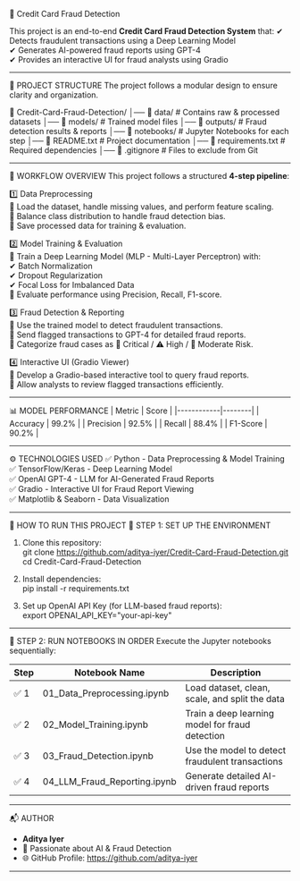 🚀 Credit Card Fraud Detection

This project is an end-to-end **Credit Card Fraud Detection System** that:
✔ Detects fraudulent transactions using a Deep Learning Model  
✔ Generates AI-powered fraud reports using GPT-4  
✔ Provides an interactive UI for fraud analysts using Gradio  

------------------------------------------------------------

📂 PROJECT STRUCTURE
The project follows a modular design to ensure clarity and organization.  

📂 Credit-Card-Fraud-Detection/
│── 📂 data/                # Contains raw & processed datasets
│── 📂 models/              # Trained model files
│── 📂 outputs/             # Fraud detection results & reports
│── 📂 notebooks/           # Jupyter Notebooks for each step
│── 📄 README.txt           # Project documentation
│── 📄 requirements.txt     # Required dependencies
│── 📄 .gitignore           # Files to exclude from Git

------------------------------------------------------------

🔄 WORKFLOW OVERVIEW
This project follows a structured **4-step pipeline**:

1️⃣ Data Preprocessing  
📌 Load the dataset, handle missing values, and perform feature scaling.  
📌 Balance class distribution to handle fraud detection bias.  
📌 Save processed data for training & evaluation.  

2️⃣ Model Training & Evaluation  
📌 Train a Deep Learning Model (MLP - Multi-Layer Perceptron) with:  
✔ Batch Normalization  
✔ Dropout Regularization  
✔ Focal Loss for Imbalanced Data  
📌 Evaluate performance using Precision, Recall, F1-score.  

3️⃣ Fraud Detection & Reporting  
📌 Use the trained model to detect fraudulent transactions.  
📌 Send flagged transactions to GPT-4 for detailed fraud reports.  
📌 Categorize fraud cases as 🚨 Critical / ⚠️ High / 🔎 Moderate Risk.  

4️⃣ Interactive UI (Gradio Viewer)  
📌 Develop a Gradio-based interactive tool to query fraud reports.  
📌 Allow analysts to review flagged transactions efficiently.  

------------------------------------------------------------

📊 MODEL PERFORMANCE
| Metric      | Score   |
|------------|--------|
| Accuracy   | 99.2%  |
| Precision  | 92.5%  |
| Recall     | 88.4%  |
| F1-Score   | 90.2%  |

------------------------------------------------------------

⚙️ TECHNOLOGIES USED
✅ Python - Data Preprocessing & Model Training  
✅ TensorFlow/Keras - Deep Learning Model  
✅ OpenAI GPT-4 - LLM for AI-Generated Fraud Reports  
✅ Gradio - Interactive UI for Fraud Report Viewing  
✅ Matplotlib & Seaborn - Data Visualization  

------------------------------------------------------------

📂 HOW TO RUN THIS PROJECT
🔹 STEP 1: SET UP THE ENVIRONMENT
1. Clone this repository:  
   git clone https://github.com/aditya-iyer/Credit-Card-Fraud-Detection.git  
   cd Credit-Card-Fraud-Detection  

2. Install dependencies:  
   pip install -r requirements.txt  

3. Set up OpenAI API Key (for LLM-based fraud reports):  
   export OPENAI_API_KEY="your-api-key"  

------------------------------------------------------------

🔹 STEP 2: RUN NOTEBOOKS IN ORDER
Execute the Jupyter notebooks sequentially:

| Step  | Notebook Name                  | Description |
|-------|--------------------------------|-------------|
| ✅ 1  | 01_Data_Preprocessing.ipynb    | Load dataset, clean, scale, and split the data |
| ✅ 2  | 02_Model_Training.ipynb        | Train a deep learning model for fraud detection |
| ✅ 3  | 03_Fraud_Detection.ipynb       | Use the model to detect fraudulent transactions |
| ✅ 4  | 04_LLM_Fraud_Reporting.ipynb   | Generate detailed AI-driven fraud reports |

------------------------------------------------------------

📬 AUTHOR
- **Aditya Iyer**  
- 🚀 Passionate about AI & Fraud Detection  
- 🌐 GitHub Profile: https://github.com/aditya-iyer  

------------------------------------------------------------
